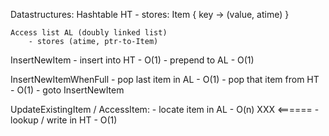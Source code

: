 Datastructures:
    Hashtable HT
        - stores: Item { key -> (value, atime) }

    Access list AL (doubly linked list)
        - stores (atime, ptr-to-Item)


InsertNewItem
    - insert into HT - O(1)
    - prepend to AL - O(1)

InsertNewItemWhenFull
    - pop last item in AL - O(1)
    - pop that item from HT - O(1)
    - goto InsertNewItem

UpdateExistingItem / AccessItem:
    - locate item in AL - O(n)  XXX <======
    - lookup / write in HT - O(1)
